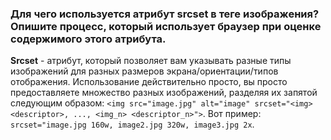 ### Для чего используется атрибут srcset в теге изображения? Опишите процесс, который использует браузер при оценке содержимого этого атрибута.

 **Srcset** - атрибут, который позволяет вам указывать разные типы изображений для разных размеров экрана/ориентации/типов отображения. Использование действительно просто, вы просто предоставляете множество разных изображений, разделяя их запятой следующим образом: `<img src="image.jpg" alt="image" srcset="<img> <descriptor>, ..., <img_n> <descriptor_n>">`. Вот пример: `srcset="image.jpg 160w, image2.jpg 320w, image3.jpg 2x`.